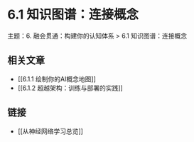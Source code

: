 # 6.1 知识图谱：连接概念

主题：6. 融会贯通：构建你的认知体系 > 6.1 知识图谱：连接概念

## 相关文章

- [[6.1.1 绘制你的AI概念地图]]
- [[6.1.2 超越架构：训练与部署的实践]]

## 链接

- [[从神经网络学习总览]]
